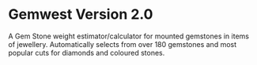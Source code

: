# Gemwest Version 2.0

A Gem Stone weight estimator/calculator for mounted gemstones in items of jewellery. 
Automatically selects from over 180 gemstones and most popular cuts for diamonds and coloured stones. 
